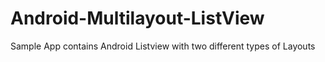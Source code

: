 # Android-Multilayout-ListView

Sample App contains Android Listview with two different types of Layouts
